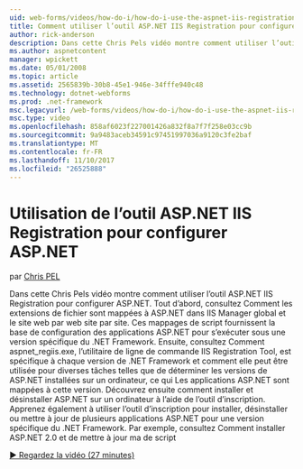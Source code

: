 ```yaml
---
uid: web-forms/videos/how-do-i/how-do-i-use-the-aspnet-iis-registration-tool-to-configure-aspnet
title: Comment utiliser l’outil ASP.NET IIS Registration pour configurer ASP.NET | Documents Microsoft
author: rick-anderson
description: Dans cette Chris Pels vidéo montre comment utiliser l’outil ASP.NET IIS Registration pour configurer ASP.NET. Tout d’abord, voir la façon dont les extensions de fichier sont mappées à ASP.NET dans le...
ms.author: aspnetcontent
manager: wpickett
ms.date: 05/01/2008
ms.topic: article
ms.assetid: 2565839b-30b8-45e1-946e-34fffe940c48
ms.technology: dotnet-webforms
ms.prod: .net-framework
msc.legacyurl: /web-forms/videos/how-do-i/how-do-i-use-the-aspnet-iis-registration-tool-to-configure-aspnet
msc.type: video
ms.openlocfilehash: 858af6023f227001426a832f8a7f7f258e03cc9b
ms.sourcegitcommit: 9a9483aceb34591c97451997036a9120c3fe2baf
ms.translationtype: MT
ms.contentlocale: fr-FR
ms.lasthandoff: 11/10/2017
ms.locfileid: "26525888"
---
```

<a name="how-do-i-use-the-aspnet-iis-registration-tool-to-configure-aspnet"></a>Utilisation de l’outil ASP.NET IIS Registration pour configurer ASP.NET
====================
par [Chris PEL](https://twitter.com/chrispels)

Dans cette Chris Pels vidéo montre comment utiliser l’outil ASP.NET IIS Registration pour configurer ASP.NET. Tout d’abord, consultez Comment les extensions de fichier sont mappées à ASP.NET dans IIS Manager global et le site web par web site par site. Ces mappages de script fournissent la base de configuration des applications ASP.NET pour s’exécuter sous une version spécifique du .NET Framework. Ensuite, consultez Comment aspnet\_regiis.exe, l’utilitaire de ligne de commande IIS Registration Tool, est spécifique à chaque version de .NET Framework et comment elle peut être utilisée pour diverses tâches telles que de déterminer les versions de ASP.NET installées sur un ordinateur, ce qui Les applications ASP.NET sont mappées à cette version. Découvrez ensuite comment installer et désinstaller ASP.NET sur un ordinateur à l’aide de l’outil d’inscription. Apprenez également à utiliser l’outil d’inscription pour installer, désinstaller ou mettre à jour de plusieurs applications ASP.NET pour une version spécifique du .NET Framework. Par exemple, consultez Comment installer ASP.NET 2.0 et de mettre à jour ma de script

[&#9654; Regardez la vidéo (27 minutes)](https://channel9.msdn.com/Blogs/ASP-NET-Site-Videos/how-do-i-use-the-aspnet-iis-registration-tool-to-configure-aspnet)
